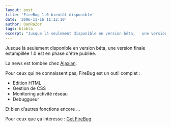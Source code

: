```yaml
---
layout: post
title: 'FireBug 1.0 bientôt disponible'
date: '2006-11-16 11:12:10'
author: DanRaZor
tags: blabla
excerpt: "Jusque là seulement disponible en version béta,   une version finale estampillée 1.0 est en phase d'être publiée.  \n  \nLa news est tombée chez [Ajaxian](http://ajaxian.com/archives/getfirebug-10-is-getting-close).  \n  \nPour ceux qui ne connaissent pas, FireBug est un outil complet :  \n  \n* Edition HTML   * Gestion      …"
---
```


Jusque là seulement disponible en version béta,   une version finale estampillée 1.0 est en phase d'être publiée.

La news est tombée chez [Ajaxian](http://ajaxian.com/archives/getfirebug-10-is-getting-close).

Pour ceux qui ne connaissent pas, FireBug est un outil complet :

* Edition HTML
* Gestion de CSS
* Monitoring activité réseau
* Debuggueur

Et bien d'autres fonctions encore ...

Pour ceux que ça intéresse : [Get FireBug](http://www.getfirebug.com/).
